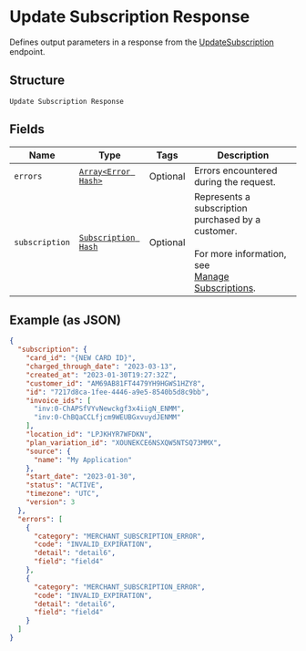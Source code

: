 
# Update Subscription Response

Defines output parameters in a response from the
[UpdateSubscription](../../doc/api/subscriptions.md#update-subscription) endpoint.

## Structure

`Update Subscription Response`

## Fields

| Name | Type | Tags | Description |
|  --- | --- | --- | --- |
| `errors` | [`Array<Error Hash>`](../../doc/models/error.md) | Optional | Errors encountered during the request. |
| `subscription` | [`Subscription Hash`](../../doc/models/subscription.md) | Optional | Represents a subscription purchased by a customer.<br><br>For more information, see<br>[Manage Subscriptions](https://developer.squareup.com/docs/subscriptions-api/manage-subscriptions). |

## Example (as JSON)

```json
{
  "subscription": {
    "card_id": "{NEW CARD ID}",
    "charged_through_date": "2023-03-13",
    "created_at": "2023-01-30T19:27:32Z",
    "customer_id": "AM69AB81FT4479YH9HGWS1HZY8",
    "id": "7217d8ca-1fee-4446-a9e5-8540b5d8c9bb",
    "invoice_ids": [
      "inv:0-ChAPSfVYvNewckgf3x4iigN_ENMM",
      "inv:0-ChBQaCCLfjcm9WEUBGxvuydJENMM"
    ],
    "location_id": "LPJKHYR7WFDKN",
    "plan_variation_id": "XOUNEKCE6NSXQW5NTSQ73MMX",
    "source": {
      "name": "My Application"
    },
    "start_date": "2023-01-30",
    "status": "ACTIVE",
    "timezone": "UTC",
    "version": 3
  },
  "errors": [
    {
      "category": "MERCHANT_SUBSCRIPTION_ERROR",
      "code": "INVALID_EXPIRATION",
      "detail": "detail6",
      "field": "field4"
    },
    {
      "category": "MERCHANT_SUBSCRIPTION_ERROR",
      "code": "INVALID_EXPIRATION",
      "detail": "detail6",
      "field": "field4"
    }
  ]
}
```

